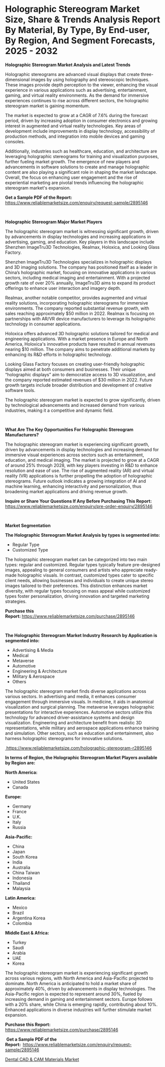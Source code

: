 <p><h1>Holographic Stereogram Market Size, Share & Trends Analysis Report By Material, By Type, By End-user, By Region, And Segment Forecasts, 2025 - 2032</h1></p><p><strong>Holographic Stereogram Market Analysis and Latest Trends</strong></p>
<p><p>Holographic stereograms are advanced visual displays that create three-dimensional images by using holography and stereoscopic techniques. These images provide depth perception to the viewer, enhancing the visual experience in various applications such as advertising, entertainment, gaming, and virtual reality environments. As the demand for immersive experiences continues to rise across different sectors, the holographic stereogram market is gaining momentum.</p><p>The market is expected to grow at a CAGR of 7.6% during the forecast period, driven by increasing adoption in consumer electronics and growing interest in augmented and virtual reality technologies. Key areas of development include improvements in display technology, accessibility of production methods, and integration into mobile devices and gaming consoles. </p><p>Additionally, industries such as healthcare, education, and architecture are leveraging holographic stereograms for training and visualization purposes, further fueling market growth. The emergence of new players and advancements in software solutions to create and manage holographic content are also playing a significant role in shaping the market landscape. Overall, the focus on enhancing user engagement and the rise of experiential marketing are pivotal trends influencing the holographic stereogram market's expansion.</p></p>
<p><strong>Get a Sample PDF of the Report:&nbsp;</strong> <a href="https://www.reliablemarketsize.com/enquiry/request-sample/2895146?utm_campaign=1943&utm_medium=2&utm_source=Github&utm_content=ia&utm_term=15032025&utm_id=holographic-stereogram">https://www.reliablemarketsize.com/enquiry/request-sample/2895146</a></p>
<p>&nbsp;</p>
<p><strong>Holographic Stereogram Major Market Players</strong></p>
<p><p>The holographic stereogram market is witnessing significant growth, driven by advancements in display technologies and increasing applications in advertising, gaming, and education. Key players in this landscape include Shenzhen ImageTru3D Technologies, Realmax, Holoxica, and Looking Glass Factory.</p><p>Shenzhen ImageTru3D Technologies specializes in holographic displays and 3D imaging solutions. The company has positioned itself as a leader in China’s holographic market, focusing on innovative applications in various sectors, including medical imaging and entertainment. With a projected growth rate of over 20% annually, ImageTru3D aims to expand its product offerings to enhance user interaction and imagery depth.</p><p>Realmax, another notable competitor, provides augmented and virtual reality solutions, incorporating holographic stereograms for immersive environments. The company reported substantial revenue growth, with sales reaching approximately $50 million in 2022. Realmax is focusing on partnerships with AR/VR device manufacturers to leverage its holographic technology in consumer applications.</p><p>Holoxica offers advanced 3D holographic solutions tailored for medical and engineering applications. With a market presence in Europe and North America, Holoxica's innovative products have resulted in annual revenues nearing $10 million. The company aims to penetrate additional markets by enhancing its R&D efforts in holographic technology.</p><p>Looking Glass Factory focuses on creating user-friendly holographic displays aimed at both consumers and businesses. Their unique “holographic displays” aim to democratize access to 3D visualization, and the company reported estimated revenues of $30 million in 2022. Future growth targets include broader distribution and development of creative software tools.</p><p>The holographic stereogram market is expected to grow significantly, driven by technological advancements and increased demand from various industries, making it a competitive and dynamic field.</p></p>
<p>&nbsp;</p>
<p><strong>What Are The Key Opportunities For Holographic Stereogram Manufacturers?</strong></p>
<p><p>The holographic stereogram market is experiencing significant growth, driven by advancements in display technologies and increasing demand for immersive visual experiences across sectors such as entertainment, education, and medical imaging. The market is projected to grow at a CAGR of around 25% through 2028, with key players investing in R&D to enhance resolution and ease of use. The rise of augmented reality (AR) and virtual reality (VR) applications is further propelling the adoption of holographic stereograms. Future outlook indicates a growing integration of AI and machine learning, enhancing interactivity and personalization, thus broadening market applications and driving revenue growth.</p></p>
<p><strong>Inquire or Share Your Questions If Any Before Purchasing This Report:</strong> <a href="https://www.reliablemarketsize.com/enquiry/pre-order-enquiry/2895146?utm_campaign=1943&utm_medium=2&utm_source=Github&utm_content=ia&utm_term=15032025&utm_id=holographic-stereogram">https://www.reliablemarketsize.com/enquiry/pre-order-enquiry/2895146</a></p>
<p>&nbsp;</p>
<p><strong>Market Segmentation</strong></p>
<p><strong>The Holographic Stereogram Market Analysis by types is segmented into:</strong></p>
<p><ul><li>Regular Type</li><li>Customized Type</li></ul></p>
<p><p>The holographic stereogram market can be categorized into two main types: regular and customized. Regular types typically feature pre-designed images, appealing to general consumers and artists who appreciate ready-made holographic visuals. In contrast, customized types cater to specific client needs, allowing businesses and individuals to create unique stereo images tailored to their preferences. This distinction enhances market diversity, with regular types focusing on mass appeal while customized types foster personalization, driving innovation and targeted marketing strategies.</p></p>
<p><strong>Purchase this Report:&nbsp;</strong><a href="https://www.reliablemarketsize.com/purchase/2895146?utm_campaign=1943&utm_medium=2&utm_source=Github&utm_content=ia&utm_term=15032025&utm_id=holographic-stereogram">https://www.reliablemarketsize.com/purchase/2895146</a></p>
<p>&nbsp;</p>
<p><strong>The Holographic Stereogram Market Industry Research by Application is segmented into:</strong></p>
<p><ul><li>Advertising & Media</li><li>Medical</li><li>Metaverse</li><li>Automotive</li><li>Engineering & Architecture</li><li>Military & Aerospace</li><li>Others</li></ul></p>
<p><p>The holographic stereogram market finds diverse applications across various sectors. In advertising and media, it enhances consumer engagement through immersive visuals. In medicine, it aids in anatomical visualization and surgical planning. The metaverse leverages holographic presentations for interactive experiences. Automotive sectors utilize this technology for advanced driver-assistance systems and design visualization. Engineering and architecture benefit from realistic 3D representations, while military and aerospace applications enhance training and simulation. Other sectors, such as education and entertainment, also harness holographic stereograms for innovative solutions.</p></p>
<p><a href="https://www.reliablemarketsize.com/holographic-stereogram-r2895146?utm_campaign=1943&utm_medium=2&utm_source=Github&utm_content=ia&utm_term=15032025&utm_id=holographic-stereogram">&nbsp;https://www.reliablemarketsize.com/holographic-stereogram-r2895146</a></p>
<p><strong>In terms of Region, the Holographic Stereogram Market Players available by Region are:</strong></p>
<p>
    <p> <strong> North America: </strong>
        <ul>
            <li>United States</li>
            <li>Canada</li>
        </ul>
        </p> 
    <p> <strong> Europe: </strong>
        <ul>
            <li>Germany</li>
            <li>France</li>
            <li>U.K.</li>
            <li>Italy</li>
            <li>Russia</li>
        </ul>
        </p> 
    <p> <strong> Asia-Pacific: </strong>
        <ul>
            <li>China</li>
            <li>Japan</li>
            <li>South Korea</li>
            <li>India</li>
            <li>Australia</li>
            <li>China Taiwan</li>
            <li>Indonesia</li>
            <li>Thailand</li>
            <li>Malaysia</li>
        </ul>
        </p> 
    <p> <strong> Latin America: </strong>
        <ul>
            <li>Mexico</li>
            <li>Brazil</li>
            <li>Argentina Korea</li>
            <li>Colombia</li>
        </ul>
        </p> 
    <p> <strong> Middle East & Africa: </strong>
        <ul>
            <li>Turkey</li>
            <li>Saudi</li>
            <li>Arabia</li>
            <li>UAE</li>
            <li>Korea</li>
        </ul>
    </p>
    </p>
<p><p>The holographic stereogram market is experiencing significant growth across various regions, with North America and Asia-Pacific projected to dominate. North America is anticipated to hold a market share of approximately 40%, driven by advancements in display technologies. The Asia-Pacific region is expected to represent around 30%, fueled by increasing demand in gaming and entertainment sectors. Europe follows with a 20% share, while China is emerging rapidly, contributing about 10%. Enhanced applications in diverse industries will further stimulate market expansion.</p></p>
<p><strong>Purchase this Report: </strong><a href="https://www.reliablemarketsize.com/purchase/2895146?utm_campaign=1943&utm_medium=2&utm_source=Github&utm_content=ia&utm_term=15032025&utm_id=holographic-stereogram">https://www.reliablemarketsize.com/purchase/2895146</a></p>
<p>&nbsp;<strong>Get a Sample PDF of the Report:&nbsp;&nbsp;</strong><a href="https://www.reliablemarketsize.com/enquiry/request-sample/2895146?utm_campaign=1943&utm_medium=2&utm_source=Github&utm_content=ia&utm_term=15032025&utm_id=holographic-stereogram">https://www.reliablemarketsize.com/enquiry/request-sample/2895146</a></p>
<p><strong></strong></p>
<p><p><a href="https://github.com/ChiragRP21/Market-Research-Report-List-7/blob/main/dental-cad-cam-materials-market.md?utm_campaign=1943&utm_medium=2&utm_source=Github&utm_content=ia&utm_term=15032025&utm_id=holographic-stereogram">Dental CAD & CAM Materials Market</a></p></p>